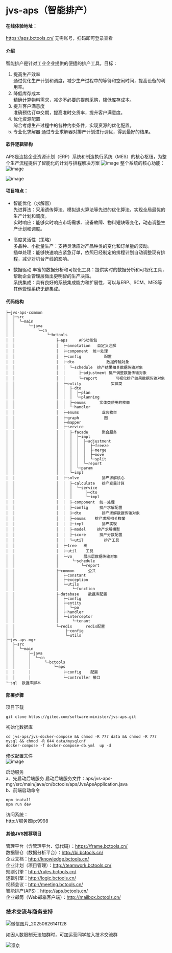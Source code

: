 # jvs-aps（智能排产）


#### 在线体验地址：
https://aps.bctools.cn/   无需账号，扫码即可登录查看


#### 介绍
智能排产是针对工业企业提供的便捷的排产工具，目标：
1.  提高生产效率  
通过优化生产计划和调度，减少生产过程中的等待和空闲时间，提高设备的利用率。
2.  降低库存成本  
精确计算物料需求，减少不必要的提前采购，降低库存成本。
3.  提升客户满意度  
准确预估订单交期，提高准时交货率，提升客户满意度。
4.  优化资源配置  
综合考虑生产过程中的各种约束条件，实现资源的优化配置。
5.  专业化求解器
通过专业求解器对排产计划进行调优，得到最好的结果。

#### 软件逻辑架构
APS是连接企业资源计划（ERP）系统和制造执行系统（MES）的核心枢纽，为整个生产流程提供了智能化的计划与排程解决方案
![image](https://github.com/user-attachments/assets/ea17d53f-e0c4-4cab-8ec6-0a2b29eaca3c)
整个系统的核心功能：
![image](https://github.com/user-attachments/assets/efa83ef7-7712-4cfa-b3da-576676d72fd3)


![image](https://github.com/user-attachments/assets/ede42a85-25f9-4836-a384-7840ce47280f)



#### 项目特点：
- 智能优化（求解器）  
先进算法：采用遗传算法、模拟退火算法等先进的优化算法，实现全局最优的生产计划和调度。  
实时响应：能够实时响应市场需求、设备故障、物料短缺等变化，动态调整生产计划和调度。  

- 高度灵活性（策略）  
多品种、小批量生产：支持灵活应对产品种类的变化和订单量的波动。  
插单处理：能够快速响应紧急订单，依照已经制定的排程计划自动调整现有排程，减少对机台产线的影响。  

- 数据驱动 
丰富的数据分析和可视化工具：提供实时的数据分析和可视化工具，帮助企业管理层做出更明智的生产决策。  
系统集成：具有良好的系统集成能力和扩展性，可以与ERP、SCM、MES等其他管理系统无缝集成。  



#### 代码结构


```
├─jvs-aps-common
│  ├─src
│  │  └─main
│  │      └─java
│  │          └─cn
│  │              └─bctools
│  │                  ├─aps     APS功能包
│  │                  │  ├─annotation   自定义注解
│  │                  │  ├─component  统一处理
│  │                  │  ├─config          配置
│  │                  │  ├─dto              数据传输对象
│  │                  │  │  └─schedule  排产结果相关数据传输对象
│  │                  │  │      ├─adjustment 排产调整数据传输对象
│  │                  │  │      └─report        可视化排产结果数据传输对象
│  │                  │  ├─entity             实体类
│  │                  │  │  ├─dto
│  │                  │  │  │  ├─plan
│  │                  │  │  │  └─planning
│  │                  │  │  ├─enums      实体类使用的枚举
│  │                  │  │  └─handler    
│  │                  │  ├─enums          业务枚举
│  │                  │  ├─graph           图
│  │                  │  ├─mapper       
│  │                  │  ├─service
│  │                  │  │  ├─facade      聚合服务
│  │                  │  │  │  ├─impl
│  │                  │  │  │  │  ├─adjustment
│  │                  │  │  │  │  │  ├─freeze
│  │                  │  │  │  │  │  ├─merge
│  │                  │  │  │  │  │  ├─move
│  │                  │  │  │  │  │  └─split
│  │                  │  │  │  │  └─report
│  │                  │  │  │  └─param
│  │                  │  │  └─impl
│  │                  │  ├─solve          排产求解核心
│  │                  │  │  ├─calculate   排产变量计算
│  │                  │  │  │  └─service
│  │                  │  │  │      ├─dto
│  │                  │  │  │      └─impl
│  │                  │  │  ├─component  统一处理
│  │                  │  │  ├─config     排产求解配置
│  │                  │  │  ├─dto         排产求解数据传输对象
│  │                  │  │  ├─enums    排产求解相关枚举
│  │                  │  │  ├─impl        排产实现
│  │                  │  │  ├─model     排产求解模型
│  │                  │  │  ├─score      排产分数配置      
│  │                  │  │  └─util         排产工具
│  │                  │  ├─tree   树
│  │                  │  ├─util    工具
│  │                  │  └─vo     展示层数据传输对象
│  │                  │      └─schedule
│  │                  │          └─report
│  │                  ├─common      公共
│  │                  │  ├─constant
│  │                  │  ├─exception
│  │                  │  └─utils
│  │                  │      └─function
│  │                  ├─database    数据库配置
│  │                  │  ├─config
│  │                  │  ├─entity
│  │                  │  │  └─po
│  │                  │  ├─handler
│  │                  │  └─interceptor
│  │                  │      └─tenant
│  │                  └─redis      redis配置
│  │                      ├─config
│  │                      └─utils
├─jvs-aps-mgr
│  ├─src
│  │  └─main
│  │      ├─java
│  │      │  └─cn
│  │      │      └─bctools
│  │      │          └─aps
│  │      │              ├─config    配置
│  │      │              └─controller 接口 
└─sql  数据库脚本
```

#### 部署步骤
项目下载

```
git clone https://gitee.com/software-minister/jvs-aps.git
```

初始化数据库  

```
cd jvs-aps/jvs-docker-compose && chmod -R 777 data && chmod -R 777 mysql && chmod -R 644 data/mysqlcnf
docker-compose -f docker-compose-db.yml  up -d
```

修改配置文件  
![image](https://github.com/user-attachments/assets/0e3f5b47-8443-49f1-adbf-517751a224dc)


启动服务  
a、先启动后端服务
启动后端服务文件：aps/jvs-aps-mgr/src/main/java/cn/bctools/aps/JvsApsApplication.java  
b、前端启动命令  
```
npm inatall
npm run dev
```

访问系统：  
http://服务器ip:9998


#### 其他JVS推荐项目
管理平台（含管理平台、低代码）：https://frame.bctools.cn/  
数据智仓（数据分析平台）：http://bi.bctools.cn/  
企业文档：http://knowledge.bctools.cn/  
企业计划（项目管理）：http://teamwork.bctools.cn/  
规则引擎：http://rules.bctools.cn/  
逻辑引擎：http://logic.bctools.cn/  
视频会议：http://meeting.bctools.cn/  
智能排产(APS)：https://aps.bctools.cn/  
企业邮筒（Web邮箱客户端）：http://mailbox.bctools.cn/  

### 技术交流与商务支持
![微信图片_20250626141128](https://github.com/user-attachments/assets/88870153-40c5-4bd2-a633-e681c16a432b)
















如因人数限制无法加群时，可加运营同学拉入技术交流群



![谭京](https://github.com/user-attachments/assets/f53afb8d-fe2e-412b-aee9-457802c03c71)









